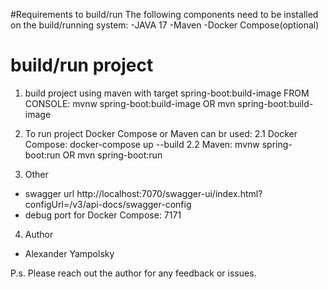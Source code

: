 #Requirements to build/run
The following components need to be installed on the build/running system:
-JAVA 17
-Maven
-Docker Compose(optional)

# build/run project
1. build project using maven with target spring-boot:build-image
FROM CONSOLE: mvnw spring-boot:build-image OR mvn spring-boot:build-image

2. To run project Docker Compose or Maven can br used:
2.1 Docker Compose: docker-compose up --build
2.2 Maven: mvnw spring-boot:run OR mvn spring-boot:run

3. Other
- swagger url http://localhost:7070/swagger-ui/index.html?configUrl=/v3/api-docs/swagger-config
- debug port for Docker Compose: 7171

4. Author
- Alexander Yampolsky

P.s. Please reach out the author for any feedback or issues.
